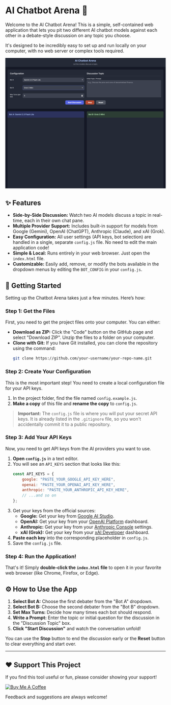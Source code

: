 # AI Chatbot Arena 🤖

Welcome to the AI Chatbot Arena! This is a simple, self-contained web application that lets you pit two different AI chatbot models against each other in a debate-style discussion on any topic you choose.

It's designed to be incredibly easy to set up and run locally on your computer, with no web server or complex tools required.

![Screenshot of Chatbot Arena](./AI_Chatbot_Arena.png)

## ✨ Features

- **Side-by-Side Discussion:** Watch two AI models discuss a topic in real-time, each in their own chat pane.
- **Multiple Provider Support:** Includes built-in support for models from Google (Gemini), OpenAI (ChatGPT), Anthropic (Claude), and xAI (Grok).
- **Easy Configuration:** All user settings (API keys, bot selection) are handled in a single, separate `config.js` file. No need to edit the main application code!
- **Simple & Local:** Runs entirely in your web browser. Just open the `index.html` file.
- **Customizable:** Easily add, remove, or modify the bots available in the dropdown menus by editing the `BOT_CONFIG` in your `config.js`.

## 🚀 Getting Started

Setting up the Chatbot Arena takes just a few minutes. Here’s how:

### Step 1: Get the Files

First, you need to get the project files onto your computer. You can either:
- **Download as ZIP:** Click the "Code" button on the GitHub page and select "Download ZIP". Unzip the files to a folder on your computer.
- **Clone with Git:** If you have Git installed, you can clone the repository using the command:
  ```bash
  git clone https://github.com/your-username/your-repo-name.git
  ```

### Step 2: Create Your Configuration

This is the most important step! You need to create a local configuration file for your API keys.

1.  In the project folder, find the file named `config.example.js`.
2.  **Make a copy** of this file and **rename the copy** to `config.js`.

> **Important:** The `config.js` file is where you will put your secret API keys. It is already listed in the `.gitignore` file, so you won't accidentally commit it to a public repository.

### Step 3: Add Your API Keys

Now, you need to get API keys from the AI providers you want to use.

1.  **Open `config.js`** in a text editor.
2.  You will see an `API_KEYS` section that looks like this:
    ```javascript
    const API_KEYS = {
        google: "PASTE_YOUR_GOOGLE_API_KEY_HERE",
        openai: "PASTE_YOUR_OPENAI_API_KEY_HERE",
        anthropic: "PASTE_YOUR_ANTHROPIC_API_KEY_HERE",
        // ...and so on
    };
    ```
3.  Get your keys from the official sources:
    - **Google:** Get your key from [Google AI Studio](https://aistudio.google.com/app/apikey).
    - **OpenAI:** Get your key from your [OpenAI Platform](https://platform.openai.com/api-keys) dashboard.
    - **Anthropic:** Get your key from your [Anthropic Console](https://console.anthropic.com/settings/keys) settings.
    - **xAI (Grok):** Get your key from your [xAI Developer](https://developers.x.ai/) dashboard.
4.  **Paste each key** into the corresponding placeholder in `config.js`.
5.  Save the `config.js` file.

### Step 4: Run the Application!

That's it! Simply **double-click the `index.html` file** to open it in your favorite web browser (like Chrome, Firefox, or Edge).

## ⚙️ How to Use the App

1.  **Select Bot A:** Choose the first debater from the "Bot A" dropdown.
2.  **Select Bot B:** Choose the second debater from the "Bot B" dropdown.
3.  **Set Max Turns:** Decide how many times each bot should respond.
4.  **Write a Prompt:** Enter the topic or initial question for the discussion in the "Discussion Topic" box.
5.  **Click "Start Discussion"** and watch the conversation unfold!

You can use the **Stop** button to end the discussion early or the **Reset** button to clear everything and start over.

---

## ❤️ Support This Project

If you find this tool useful or fun, please consider showing your support!

<a href="https://coff.ee/themodeleer" target="_blank" rel="noopener noreferrer">
    <img src="https://www.buymeacoffee.com/assets/img/custom_images/orange_img.png" alt="Buy Me A Coffee" style="height: 41px !important;width: 174px !important;">
</a>

Feedback and suggestions are always welcome!

